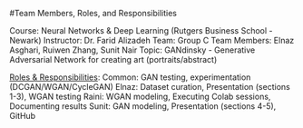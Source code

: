 #Team Members, Roles, and Responsibilities

Course: Neural Networks & Deep Learning (Rutgers Business School - Newark)
Instructor: Dr. Farid Alizadeh
Team: Group C
Team Members: Elnaz Asghari, Ruiwen Zhang, Sunit Nair
Topic: GANdinsky - Generative Adversarial Network for creating art (portraits/abstract)

<u>Roles & Responsibilities</u>:
Common: GAN testing, experimentation (DCGAN/WGAN/CycleGAN)
Elnaz: Dataset curation, Presentation (sections 1-3), WGAN testing
Raini: WGAN modeling, Executing Colab sessions, Documenting results
Sunit: GAN modeling, Presentation (sections 4-5), GitHub

